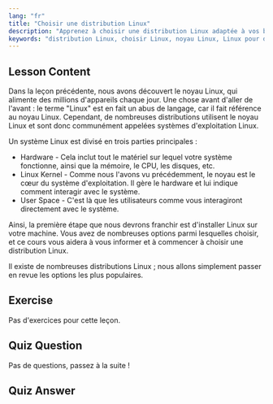 ```yaml
---
lang: "fr"
title: "Choisir une distribution Linux"
description: "Apprenez à choisir une distribution Linux adaptée à vos besoins. Explorez les options populaires et comprenez le noyau, le matériel et l'espace utilisateur. Commencez votre parcours Linux !"
keywords: "distribution Linux, choisir Linux, noyau Linux, Linux pour débutants, guide Linux, installer Linux, tutoriel Linux"
---
```


## Lesson Content

Dans la leçon précédente, nous avons découvert le noyau Linux, qui alimente des millions d'appareils chaque jour. Une chose avant d'aller de l'avant : le terme "Linux" est en fait un abus de langage, car il fait référence au noyau Linux. Cependant, de nombreuses distributions utilisent le noyau Linux et sont donc communément appelées systèmes d'exploitation Linux.

Un système Linux est divisé en trois parties principales :

- Hardware - Cela inclut tout le matériel sur lequel votre système fonctionne, ainsi que la mémoire, le CPU, les disques, etc.
- Linux Kernel - Comme nous l'avons vu précédemment, le noyau est le cœur du système d'exploitation. Il gère le hardware et lui indique comment interagir avec le système.
- User Space - C'est là que les utilisateurs comme vous interagiront directement avec le système.

Ainsi, la première étape que nous devrons franchir est d'installer Linux sur votre machine. Vous avez de nombreuses options parmi lesquelles choisir, et ce cours vous aidera à vous informer et à commencer à choisir une distribution Linux.

Il existe de nombreuses distributions Linux ; nous allons simplement passer en revue les options les plus populaires.

## Exercise

Pas d'exercices pour cette leçon.

## Quiz Question

Pas de questions, passez à la suite !

## Quiz Answer
